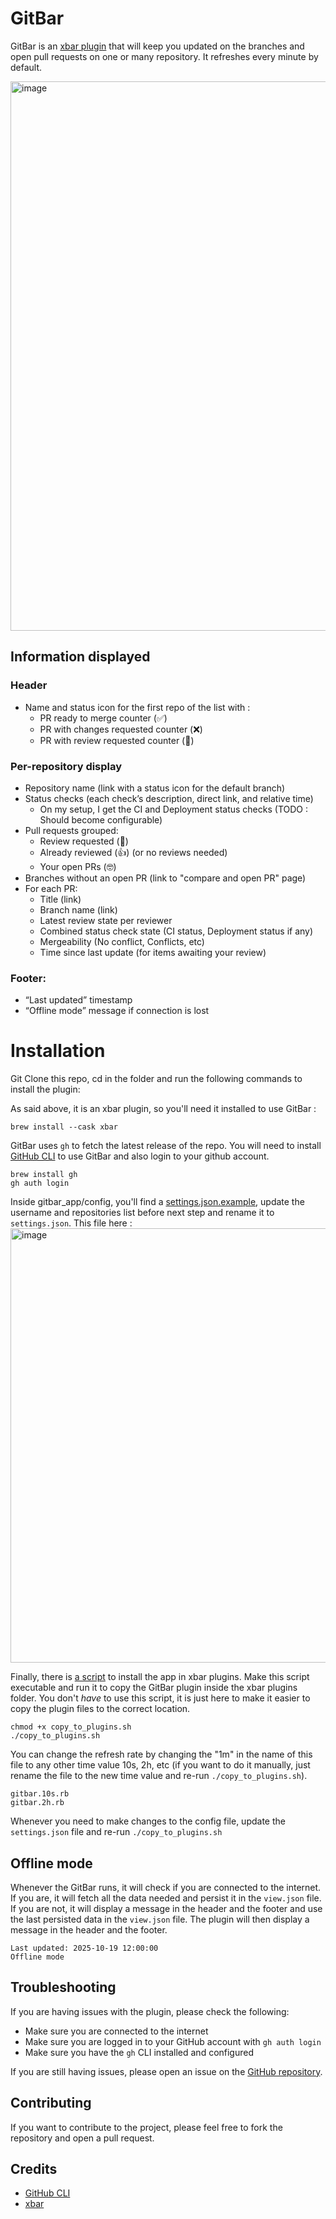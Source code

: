 # GitBar
GitBar is an [xbar plugin](https://github.com/matryer/xbar-plugins) that will keep you updated on the branches and open pull requests on one or many repository. It refreshes every minute by default.

<img width="879" alt="image" src="https://github.com/user-attachments/assets/5e54abc0-25e2-478c-89a0-103104ae512a">

## Information displayed
### Header
- Name and status icon for the first repo of the list with :
  - PR ready to merge counter (✅)
  - PR with changes requested counter (❌)
  - PR with review requested counter (👀)

### Per-repository display
- Repository name (link with a status icon for the default branch)
- Status checks (each check’s description, direct link, and relative time)
  - On my setup, I get the CI and Deployment status checks (TODO : Should become configurable)
- Pull requests grouped:
  - Review requested (👀)
  - Already reviewed (👍) (or no reviews needed)
  - Your open PRs (🤓)
- Branches without an open PR (link to "compare and open PR" page)
- For each PR:
  - Title (link)
  - Branch name (link)
  - Latest review state per reviewer
  - Combined status check state (CI status, Deployment status if any)
  - Mergeability (No conflict, Conflicts, etc)
  - Time since last update (for items awaiting your review)
### Footer: 
  - “Last updated” timestamp
  - “Offline mode” message if connection is lost


# Installation
Git Clone this repo, cd in the folder and run the following commands to install the plugin:

As said above, it is an xbar plugin, so you'll need it installed to use GitBar :
```
brew install --cask xbar
```

GitBar uses `gh` to fetch the latest release of the repo. You will need to install [GitHub CLI](https://github.com/cli/cli) to use GitBar and also login to your github account.
```
brew install gh
gh auth login
```

Inside gitbar_app/config, you'll find a [settings.json.example](https://github.com/paultursuru/gitbar/blob/main/gitbar_app/config/settings.json.example), update the username and repositories list before next step and rename it to `settings.json`.
This file here : 
<img width="695" alt="image" src="https://github.com/user-attachments/assets/e0f6b640-0be0-4838-a110-3988074e63f0">


Finally, there is [a script](https://github.com/paultursuru/gitbar/blob/main/copy_to_plugins.sh) to install the app in xbar plugins. Make this script executable and run it to copy the GitBar plugin inside the xbar plugins folder.
You don't _have_ to use this script, it is just here to make it easier to copy the plugin files to the correct location.
```
chmod +x copy_to_plugins.sh
./copy_to_plugins.sh
```

You can change the refresh rate by changing the "1m" in the name of this file to any other time value 10s, 2h, etc (if you want to do it manually, just rename the file to the new time value and re-run `./copy_to_plugins.sh`).
```
gitbar.10s.rb
gitbar.2h.rb
```
Whenever you need to make changes to the config file, update the `settings.json` file and re-run `./copy_to_plugins.sh`

## Offline mode
Whenever the GitBar runs, it will check if you are connected to the internet. If you are, it will fetch all the data needed and persist it in the `view.json` file.
If you are not, it will display a message in the header and the footer and use the last persisted data in the `view.json` file.
The plugin will then display a message in the header and the footer.
```
Last updated: 2025-10-19 12:00:00
Offline mode
```

## Troubleshooting
If you are having issues with the plugin, please check the following:
- Make sure you are connected to the internet
- Make sure you are logged in to your GitHub account with `gh auth login`
- Make sure you have the `gh` CLI installed and configured

If you are still having issues, please open an issue on the [GitHub repository](https://github.com/paultursuru/gitbar/issues).

## Contributing
If you want to contribute to the project, please feel free to fork the repository and open a pull request.

## Credits
- [GitHub CLI](https://github.com/cli/cli)
- [xbar](https://github.com/matryer/xbar-plugins)